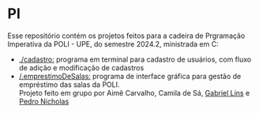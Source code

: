 # PI

Esse repositório contém os projetos feitos para a cadeira de Prgramação Imperativa da POLI - UPE, do semestre 2024.2, ministrada em C:
  - [./cadastro:](./cadastro) programa em terminal para cadastro de usuários, com fluxo de adição e modificação de cadastros
  - [/.emprestimoDeSalas:](./emprestimoDeSalas) programa de interface gráfica para gestão de empréstimo das salas da POLI. </br>Projeto feito em grupo por Aimê Carvalho, Camila de Sá, [Gabriel Lins](https://github.com/gabriel1ns) e [Pedro Nicholas](https://github.com/Agiliis)
